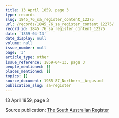 ```yaml
---
title: 13 April 1859, page 3
type: records
slug: 1845_76_sa_register_content_12275
url: /records/1845_76_sa_register_content_12275/
record_id: 1845_76_sa_register_content_12275
date: '1859-04-13'
date_display: null
volume: null
issue_number: null
page: '3'
article_type: other
issue_reference: 1859-04-13, page 3
people_mentioned: []
places_mentioned: []
topics: []
source_document: 1985-87_Northern__Argus.md
publication_slug: sa-register
---
```


13 April 1859, page 3

Source publication: [The South Australian Register](/publications/sa-register/)
